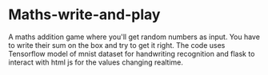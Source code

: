# Maths-write-and-play
A maths addition game where you'll get random numbers as input. You have to write their sum on the box and try to get it right. The code uses Tensorflow model of mnist dataset for handwriting recognition and flask to interact with html js for the values changing realtime.
